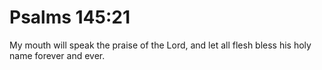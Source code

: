 # Psalms 145:21

My mouth will speak the praise of the Lord, and let all flesh bless his holy name forever and ever.
